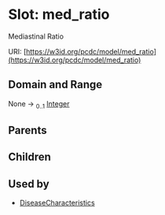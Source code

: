 
# Slot: med_ratio


Mediastinal Ratio

URI: [https://w3id.org/pcdc/model/med_ratio](https://w3id.org/pcdc/model/med_ratio)


## Domain and Range

None &#8594;  <sub>0..1</sub> [Integer](types/Integer.md)

## Parents


## Children


## Used by

 * [DiseaseCharacteristics](DiseaseCharacteristics.md)
